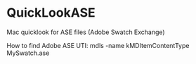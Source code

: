 # QuickLookASE
Mac quicklook for ASE files (Adobe Swatch Exchange)


How to find Adobe ASE UTI:
mdls -name kMDItemContentType MySwatch.ase


